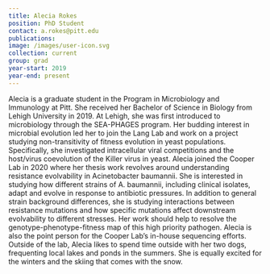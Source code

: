 ```yaml
---
title: Alecia Rokes
position: PhD Student
contact: a.rokes@pitt.edu
publications: 
image: /images/user-icon.svg
collection: current
group: grad
year-start: 2019
year-end: present
---
```


Alecia is a graduate student in the Program in Microbiology and Immunology at Pitt. She received her Bachelor of Science in Biology from Lehigh University in 2019. At Lehigh, she was first introduced to microbiology through the SEA-PHAGES program. Her budding interest in microbial evolution led her to join the Lang Lab and work on a project studying non-transitivity of fitness evolution in yeast populations. Specifically, she investigated intracellular viral competitions and the host/virus coevolution of the Killer virus in yeast. Alecia joined the Cooper Lab in 2020 where her thesis work revolves around understanding resistance evolvability in Acinetobacter baumannii. She is interested in studying how different strains of A. baumannii, including clinical isolates, adapt and evolve in response to antibiotic pressures. In addition to general strain background differences, she is studying interactions between resistance mutations and how specific mutations affect downstream evolvability to different stresses. Her work should help to resolve the genotype-phenotype-fitness map of this high priority pathogen. Alecia is also the point person for the Cooper Lab’s in-house sequencing efforts. Outside of the lab, Alecia likes to spend time outside with her two dogs, frequenting local lakes and ponds in the summers. She is equally excited for the winters and the skiing that comes with the snow. 